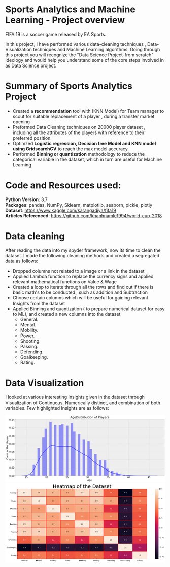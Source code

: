 # Sports Analytics and Machine Learning - Project overview
 FIFA 19 is a soccer game released by EA Sports.

In this project, I have performed various data-cleaning techniques , Data-Visualization techniques and Machine Learning algorithms.
Going through this project you will recognize the "Data Science Project-from scratch" ideology and would help you understand some of the core steps involved
in as Data Science project.


# Summary of Sports Analytics Project
- Created a **recommendation** tool with (KNN Model) for Team manager to scout for suitable replacement of a player , during a transfer market opening
- Preformed Data Cleaning techniques on 20000 player dataset , including all the attributes of the players with reference to their preferred position
- Optimzed **Logistic regression, Decision tree Model and KNN model using GridsearchCV** to reach the max model accuracy.
- Performed **Binning or quantization** methodology to reduce the categorical variable in the dataset, which in turn are useful for Machine Learning


# Code and Resources used:

**Python Version**: 3.7  
**Packages**: pandas, NumPy, Sklearn, matplotlib, seaborn, pickle, plotly  
**Dataset**: https://www.kaggle.com/karangadiya/fifa19  
**Articles Referenced**: https://github.com/khanhnamle1994/world-cup-2018  


# Data cleaning

After reading the data into my spyder framework, now its time to clean the dataset. I made the following cleaning methods and created a segregated data as follows:
- Dropped columns not related to a image or a link in the dataset
- Applied Lambda function to replace the currency signs and applied relevant mathematical functions on Value & Wage
- Created a loop to iterate through all the rows and find out if there is basic math's to be conducted , such as addition and Subtraction
- Choose certain columns which will be useful for gaining relevant Insights from the dataset
- Applied Binning and quantization ( to prepare numerical dataset for easy to ML), and created a new columns into the dataset
  * General.
  * Mental.
  * Mobility.
  * Power.
  * Shooting.
  * Passing.
  * Defending.
  * Goalkeeping.
  * Rating.

# Data Visualization

I looked at various interesting Insights given in the dataset through Visualization of Continuous, Numerically distinct, and combination of both variables. Few highlighted Insights are as follows:

![alt text](https://github.com/sheelpatel29/Sports-Analytics/blob/master/Univariate%20Analysis%201.png "Distribution of Age")
![alt text](https://github.com/sheelpatel29/Sports-Analytics/blob/master/Correlation%20matrix.png "Correlation matrix")

